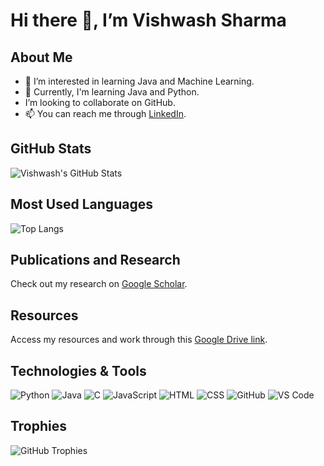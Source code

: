 # Hi there 👋, I’m Vishwash Sharma

## About Me

- 👀 I’m interested in learning Java and Machine Learning.
- 🌱 Currently, I'm learning Java and Python.
-  I’m looking to collaborate on GitHub.
- 📫 You can reach me through [LinkedIn](https://www.linkedin.com/in/vishwash-sharma-b51057212/).

## GitHub Stats

![Vishwash's GitHub Stats](https://github-readme-stats.vercel.app/api?username=vishwashdark&show_icons=true&theme=dark)

## Most Used Languages

![Top Langs](https://github-readme-stats.vercel.app/api/top-langs/?username=vishwashdark&layout=compact&theme=dark)
## Publications and Research

Check out my research on [Google Scholar](https://scholar.google.com/citations?user=dGCjw00AAAAJ&hl=en&oi=ao).

## Resources

Access my resources and work through this [Google Drive link](https://drive.google.com/drive/folders/1toSHiBhPXn9uUSwc9JYzdmorJjdFsKzn?usp=sharing).

## Technologies & Tools

![Python](https://img.shields.io/badge/-Python-333333?style=flat&logo=python)
![Java](https://img.shields.io/badge/-Java-333333?style=flat&logo=java)
![C](https://img.shields.io/badge/-C-333333?style=flat&logo=c)
![JavaScript](https://img.shields.io/badge/-JavaScript-333333?style=flat&logo=javascript)
![HTML](https://img.shields.io/badge/-HTML-333333?style=flat&logo=html5)
![CSS](https://img.shields.io/badge/-CSS-333333?style=flat&logo=css3)
![GitHub](https://img.shields.io/badge/-GitHub-333333?style=flat&logo=github)
![VS Code](https://img.shields.io/badge/-VS%20Code-333333?style=flat&logo=visual-studio-code)

## Trophies

![GitHub Trophies](https://github-profile-trophy.vercel.app/?username=vishwashdark&theme=darkhub)
